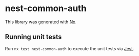 # nest-common-auth

This library was generated with [Nx](https://nx.dev).

## Running unit tests

Run `nx test nest-common-auth` to execute the unit tests via [Jest](https://jestjs.io).
